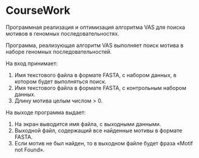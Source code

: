 # CourseWork

Программная реализация и оптимизация алгоритма VAS для поиска мотивов в геномных последовательностях.

Программа, реализующая алгоритм VAS выполняет поиск мотива в наборе геномных последовательностей.

На вход принимает:
1) Имя текстового файла в формате FASTA, с набором данных, в котором будет выполняться поиск.
2) Имя текстового файла в формате FASTA, с контрольным набором данных.
3) Длину мотива целым числом > 0.

На выходе программа выдает:
1) На экран выводится имя файла, с выходными данными.
2) Выходной файл, содержащий все найденные мотивы в формате FASTA.
3) Если мотив не был найден, то в выходном файле будет фраза «Motif not Found».

